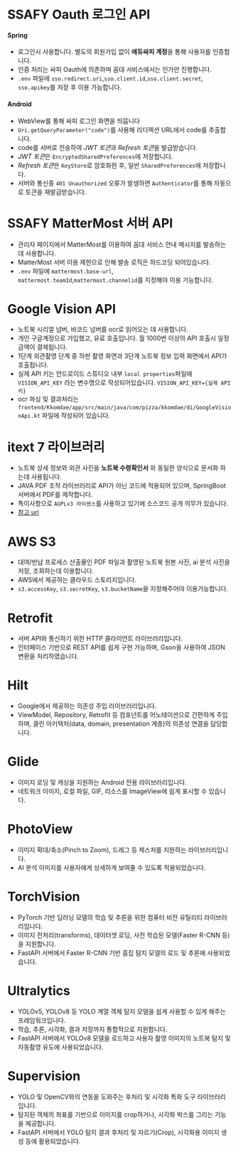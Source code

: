 # SSAFY Oauth 로그인 API

#### Spring

-   로그인시 사용합니다. 별도의 회원가입 없이 **에듀싸피 계정**을 통해 사용자를 인증합니다.
-   인증 처리는 싸피 Oauth에 의존하며 꼼대 서비스에서는 인가만 진행합니다.
-   `.env` 파일에 `sso.redirect.uri`,`sso.client.id`,`sso.client.secret`, `sso.apikey`를 저장 후 이용 가능합니다.

#### Android

-   WebView를 통해 싸피 로그인 화면을 띄웁니다
-   `Uri.getQueryParameter("code")`를 사용해 리디렉션 URL에서 code를 추출합니다.
-   code를 서버로 전송하여 *JWT 토큰*과 *Refresh 토큰*을 발급받습니다.
-   *JWT 토큰*은 `EncryptedSharedPreferences`에 저장합니다.
-   *Refresh 토큰*은 `KeyStore`로 암호화한 후, 일반 `SharedPreferences`에 저장합니다.
-   서버와 통신중 `401 Unauthorized` 오류가 발생하면 `Authenticator`를 통해 자동으로 토큰을 재발급받습니다.

# SSAFY MatterMost 서버 API

-   관리자 페이지에서 MatterMost를 이용하여 꼼대 서비스 안내 메시지를 발송하는데 사용합니다.
-   MatterMost 서버 이용 제한으로 인해 발송 로직은 하드코딩 되어있습니다.
-   `.env` 파일에 `mattermost.base-url`, `mattermost.teamId`,`mattermost.channelid`를 지정해야 이용 가능합니다.

# Google Vision API

-   노트북 시리얼 넘버, 바코드 넘버를 ocr로 읽어오는 데 사용합니다.
-   개인 구글계정으로 가입했고, 유료 호출입니다. 월 1000번 이상의 API 호출시 일정 금액이 결제됩니다.
-   1단계 외관촬영 단계 중 하판 촬영 화면과 3단계 노트북 정보 입력 화면에서 API가 호출됩니다.
-   실제 API 키는 안드로이드 스튜디오 내부 `local properties`파일에 `VISION_API_KEY` 라는 변수명으로 작성되어있습니다. `VISION_API_KEY={실제 API 키}`
-   ocr 파싱 및 결과처리는 `frontend/Kkomdae/app/src/main/java/com/pizza/kkomdae/di/GoogleVisionApi.kt` 파일에 작성되어 있습니다.

# itext 7 라이브러리

-   노트북 상세 정보와 외관 사진을 **노트북 수령확인서** 와 동일한 양식으로 문서화 하는데 사용됩니다.
-   JAVA PDF 조작 라이브러리로 API가 아닌 코드에 적용되어 있으며, SpringBoot 서버에서 PDF를 제작합니다.
-   특이사항으로 `AGPLv3 라이센스`를 사용하고 있기에 소스코드 공개 의무가 있습니다.
-   [참고 url](https://api.itextpdf.com/iText/java/7.2.6/)

# AWS S3

-   대여/반납 프로세스 산출물인 PDF 파일과 촬영된 노트북 원본 사진, ai 분석 사진을 저장, 조회하는데 이용합니다.
-   AWS에서 제공하는 클라우드 스토리지입니다.
-   `s3.accessKey`, `s3.secretKey`, `s3.bucketName`을 지정해주어야 이용가능합니다.

# Retrofit

-   서버 API와 통신하기 위한 HTTP 클라이언트 라이브러리입니다.
-   인터페이스 기반으로 REST API를 쉽게 구현 가능하며, Gson을 사용하여 JSON 변환을 처리하였습니다.

# Hilt

-   Google에서 제공하는 의존성 주입 라이브러리입니다.
-   ViewModel, Repository, Retrofit 등 컴포넌트를 어노테이션으로 간편하게 주입하며,
    클린 아키텍처(data, domain, presentation 계층)의 의존성 연결을 담당합니다.

# Glide

-   이미지 로딩 및 캐싱을 지원하는 Android 전용 라이브러리입니다.
-   네트워크 이미지, 로컬 파일, GIF, 리소스를 ImageView에 쉽게 표시할 수 있습니다.

# PhotoView

-   이미지 확대/축소(Pinch to Zoom), 드래그 등 제스처를 지원하는 라이브러리입니다.
-   AI 분석 이미지를 사용자에게 상세하게 보여줄 수 있도록 적용되었습니다.

# TorchVision

-   PyTorch 기반 딥러닝 모델의 학습 및 추론을 위한 컴퓨터 비전 유틸리티 라이브러리입니다.
-   이미지 전처리(transforms), 데이터셋 로딩, 사전 학습된 모델(Faster R-CNN 등)을 지원합니다.
-   FastAPI 서버에서 Faster R-CNN 기반 흠집 탐지 모델의 로드 및 추론에 사용되었습니다.

# Ultralytics

-   YOLOv5, YOLOv8 등 YOLO 계열 객체 탐지 모델을 쉽게 사용할 수 있게 해주는 프레임워크입니다.
-   학습, 추론, 시각화, 결과 저장까지 통합적으로 지원합니다.
-   FastAPI 서버에서 YOLOv8 모델을 로드하고 사용자 촬영 이미지의 노트북 탐지 및 자동촬영 유도에 사용되었습니다.

# Supervision

-   YOLO 및 OpenCV와의 연동을 도와주는 후처리 및 시각화 특화 도구 라이브러리입니다.
-   탐지된 객체의 좌표를 기반으로 이미지를 crop하거나, 시각화 박스를 그리는 기능을 제공합니다.
-   FastAPI 서버에서 YOLO 탐지 결과 후처리 및 자르기(Crop), 시각화용 이미지 생성 등에 활용되었습니다.
